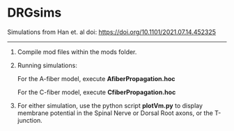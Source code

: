 # DRGsims

Simulations from Han et. al doi: https://doi.org/10.1101/2021.07.14.452325

----------------------------------------------------------

1. Compile mod files within the mods folder.

2. Running simulations:

    For the A-fiber model, execute **AfiberPropagation.hoc**

    For the C-fiber model, execute **CfiberPropagation.hoc**
  
3. For either simulation, use the python script **plotVm.py** to display membrane potential in the Spinal Nerve or Dorsal Root axons, or the T-junction.

